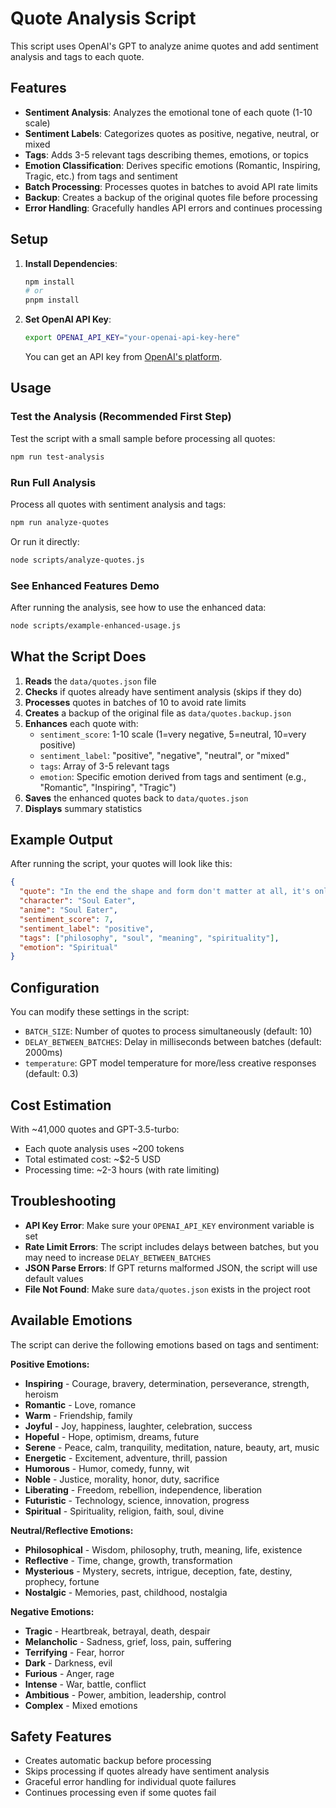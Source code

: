 # Quote Analysis Script

This script uses OpenAI's GPT to analyze anime quotes and add sentiment analysis and tags to each quote.

## Features

- **Sentiment Analysis**: Analyzes the emotional tone of each quote (1-10 scale)
- **Sentiment Labels**: Categorizes quotes as positive, negative, neutral, or mixed
- **Tags**: Adds 3-5 relevant tags describing themes, emotions, or topics
- **Emotion Classification**: Derives specific emotions (Romantic, Inspiring, Tragic, etc.) from tags and sentiment
- **Batch Processing**: Processes quotes in batches to avoid API rate limits
- **Backup**: Creates a backup of the original quotes file before processing
- **Error Handling**: Gracefully handles API errors and continues processing

## Setup

1. **Install Dependencies**:

   ```bash
   npm install
   # or
   pnpm install
   ```

2. **Set OpenAI API Key**:

   ```bash
   export OPENAI_API_KEY="your-openai-api-key-here"
   ```

   You can get an API key from [OpenAI's platform](https://platform.openai.com/api-keys).

## Usage

### Test the Analysis (Recommended First Step)

Test the script with a small sample before processing all quotes:

```bash
npm run test-analysis
```

### Run Full Analysis

Process all quotes with sentiment analysis and tags:

```bash
npm run analyze-quotes
```

Or run it directly:

```bash
node scripts/analyze-quotes.js
```

### See Enhanced Features Demo

After running the analysis, see how to use the enhanced data:

```bash
node scripts/example-enhanced-usage.js
```

## What the Script Does

1. **Reads** the `data/quotes.json` file
2. **Checks** if quotes already have sentiment analysis (skips if they do)
3. **Processes** quotes in batches of 10 to avoid rate limits
4. **Creates** a backup of the original file as `data/quotes.backup.json`
5. **Enhances** each quote with:
   - `sentiment_score`: 1-10 scale (1=very negative, 5=neutral, 10=very positive)
   - `sentiment_label`: "positive", "negative", "neutral", or "mixed"
   - `tags`: Array of 3-5 relevant tags
   - `emotion`: Specific emotion derived from tags and sentiment (e.g., "Romantic", "Inspiring", "Tragic")
6. **Saves** the enhanced quotes back to `data/quotes.json`
7. **Displays** summary statistics

## Example Output

After running the script, your quotes will look like this:

```json
{
  "quote": "In the end the shape and form don't matter at all, it's only the soul that matters, right? Nothing else.",
  "character": "Soul Eater",
  "anime": "Soul Eater",
  "sentiment_score": 7,
  "sentiment_label": "positive",
  "tags": ["philosophy", "soul", "meaning", "spirituality"],
  "emotion": "Spiritual"
}
```

## Configuration

You can modify these settings in the script:

- `BATCH_SIZE`: Number of quotes to process simultaneously (default: 10)
- `DELAY_BETWEEN_BATCHES`: Delay in milliseconds between batches (default: 2000ms)
- `temperature`: GPT model temperature for more/less creative responses (default: 0.3)

## Cost Estimation

With ~41,000 quotes and GPT-3.5-turbo:

- Each quote analysis uses ~200 tokens
- Total estimated cost: ~$2-5 USD
- Processing time: ~2-3 hours (with rate limiting)

## Troubleshooting

- **API Key Error**: Make sure your `OPENAI_API_KEY` environment variable is set
- **Rate Limit Errors**: The script includes delays between batches, but you may need to increase `DELAY_BETWEEN_BATCHES`
- **JSON Parse Errors**: If GPT returns malformed JSON, the script will use default values
- **File Not Found**: Make sure `data/quotes.json` exists in the project root

## Available Emotions

The script can derive the following emotions based on tags and sentiment:

**Positive Emotions:**

- **Inspiring** - Courage, bravery, determination, perseverance, strength, heroism
- **Romantic** - Love, romance
- **Warm** - Friendship, family
- **Joyful** - Joy, happiness, laughter, celebration, success
- **Hopeful** - Hope, optimism, dreams, future
- **Serene** - Peace, calm, tranquility, meditation, nature, beauty, art, music
- **Energetic** - Excitement, adventure, thrill, passion
- **Humorous** - Humor, comedy, funny, wit
- **Noble** - Justice, morality, honor, duty, sacrifice
- **Liberating** - Freedom, rebellion, independence, liberation
- **Futuristic** - Technology, science, innovation, progress
- **Spiritual** - Spirituality, religion, faith, soul, divine

**Neutral/Reflective Emotions:**

- **Philosophical** - Wisdom, philosophy, truth, meaning, life, existence
- **Reflective** - Time, change, growth, transformation
- **Mysterious** - Mystery, secrets, intrigue, deception, fate, destiny, prophecy, fortune
- **Nostalgic** - Memories, past, childhood, nostalgia

**Negative Emotions:**

- **Tragic** - Heartbreak, betrayal, death, despair
- **Melancholic** - Sadness, grief, loss, pain, suffering
- **Terrifying** - Fear, horror
- **Dark** - Darkness, evil
- **Furious** - Anger, rage
- **Intense** - War, battle, conflict
- **Ambitious** - Power, ambition, leadership, control
- **Complex** - Mixed emotions

## Safety Features

- Creates automatic backup before processing
- Skips processing if quotes already have sentiment analysis
- Graceful error handling for individual quote failures
- Continues processing even if some quotes fail
